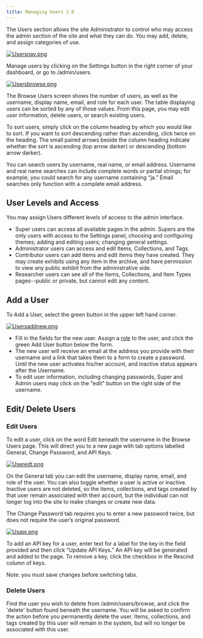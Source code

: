 ```yaml
---
title: Managing Users 2.0
---
```


The Users section allows the site Administrator to control who may
access the admin section of the site and what they can do. You may add,
delete, and assign categories of use.

[![Usersnav.png](https://omeka.org/c/images/e/e8/Usersnav.png)](https://omeka.org/codex/File:Usersnav.png)
</div>

Manage users by clicking on the Settings button in the right corner of
your dashboard, or go to /admin/users.

[![Usersbrowse.png](https://omeka.org/c/images/c/cc/Usersbrowse.png)](https://omeka.org/codex/File:Usersbrowse.png)


The Browse Users screen shows the number of users, as well as the
username, display name, email, and role for each user. The table
displaying users can be sorted by any of those values. From this page,
you may edit user information, delete users, or search existing users.

To sort users, simply click on the column heading by which you would
like to sort. If you want to sort descending rather than ascending,
click twice on the heading. The small paired arrows beside the column
heading indicate whether the sort is ascending (top arrow darker) or
descending (bottom arrow darker).

You can search users by username, real name, or email address. Username
and real name searches can include complete words or partial strings;
for example, you could search for any username containing “ja.” Email
searches only function with a complete email address.

User Levels and Access
-------------------------------------------------------------------------------------

You may assign Users different levels of access to the admin interface.

-   Super users can access all available pages in the admin. Supers are
    the only users with access to the Settings panel, choosing and
    configuring themes; adding and editing users; changing
    general settings.
-   Administrator users can access and edit Items, Collections,
    and Tags.
-   Contributor users can add items and edit items they have created.
    They may create exhibits using any item in the archive, and have
    permission to view any public exhibit from the administrative side.
-   Researcher users can see all of the Items, Collections, and Item
    Types pages--public or private, but cannot edit any content.

Add a User
-------------------------------------------------------------

To Add a User, select the green button in the upper left hand corner.


[![Usersaddnew.png](https://omeka.org/c/images/f/f8/Usersaddnew.png)](https://omeka.org/codex/File:Usersaddnew.png)


-   Fill in the fields for the new user. Assign a
    [role](https://omeka.org/codex/User_Roles "User Roles") to the user,
    and click the green Add User button below the form.
-   The new user will receive an email at the address you provide with
    their username and a link that takes them to a form to create
    a password. Until the new user activates his/her account, and
    inactive status appears after the Username.
-   To edit user information, including changing passwords, Super and
    Admin users may click on the "edit" button on the right side of
    the username.

Edit/ Delete Users
------------------------------------------------------------------------------

### Edit Users

To edit a user, click on the word Edit beneath the username in the
Browse Users page. This will direct you to a new page with tab options
labelled General, Change Password, and API Keys.

[![Useredt.png](https://omeka.org/c/images/1/18/Useredt.png)](https://omeka.org/codex/File:Useredt.png)

On the General tab you can edit the username, display name, email, and
role of the user. You can also toggle whether a user is active or
inactive. Inactive users are not deleted, so the items, collections, and
tags created by that user remain associated with their account, but the
individual can not longer log into the site to make changes or create
new data.

The Change Password tab requires you to enter a new password twice, but
does not require the user’s original password.

[![Usapi.png](https://omeka.org/c/images/b/bd/Usapi.png)](https://omeka.org/codex/File:Usapi.png)

To add an API key for a user, enter text for a label for the key in the
field provided and then click “Update API Keys.” An API key will be
generated and added to the page. To remove a key, click the checkbox in
the Rescind column of keys.

Note: you must save changes before switching tabs.

### Delete Users

Find the user you wish to delete from /admin/users/browse, and click the
'delete' button found beneath the username. You will be asked to confirm
the action before you permanently delete the user. Items, collections,
and tags created by this user will remain in the system, but will no
longer be associated with this user.
